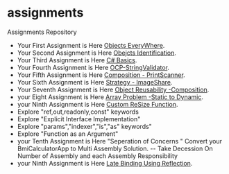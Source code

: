 # assignments
Assignments Repository

- Your First Assignment is Here [Objects EveryWhere](https://classroom.github.com/a/j2xEOtl_).
- Your Second Assignment is Here [Obejcts Identification](https://classroom.github.com/a/OqmvwDPY).
- Your Third Assignment is Here [C# Basics](https://classroom.github.com/a/FU8PWlKK).
- Your Fourth Assignment is Here [OCP-StringValidator](https://classroom.github.com/a/448KBAVB). 
- Your Fifth Assignment is Here [Composition - PrintScanner](https://classroom.github.com/a/kc54LRFg). 
- Your Sixth Assignment is Here  [Strategy - ImageShare](https://classroom.github.com/a/BAeEy--K).
- Your Seventh Assignment is Here  [Object Reusability -Composition](https://classroom.github.com/a/KXpettPd).
- your Eight Assignment is Here [Array Problem -Static to Dynamic](https://classroom.github.com/a/Ug0E3JVZ).   
- your Ninth Assignment is Here [Custom ReSize Function](https://classroom.github.com/a/GU6NbC2X).   
- Explore "ref,out,readonly,const" keywords
- Explore "Explicit Interface Implementation"
- Explore "params","indexer","is","as" keywords"
- Explore "Function as an Argument" 
- your Tenth Assignment is Here "Seperation of Concerns " Convert your BmiCalculatorApp to Multi Assembly Solution.
-- Take Decession On Number of Assembly and each Assembly Responsibility
- your Ninth Assignment is Here [Late Binding Using Reflection](https://classroom.github.com/a/IangU5Kg).   


